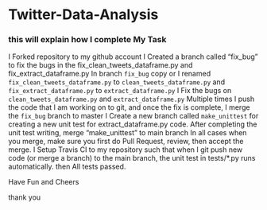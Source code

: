 # Twitter-Data-Analysis

### this will explain how I complete My Task

I Forked repository to my github account
I Created a branch called “fix_bug” to fix the bugs in the fix_clean_tweets_dataframe.py and fix_extract_dataframe.py 
In branch `fix_bug` copy or I renamed `fix_clean_tweets_dataframe.py` to `clean_tweets_dataframe.py` and `fix_extract_dataframe.py`  to `extract_dataframe.py` 
I Fix the bugs on `clean_tweets_dataframe.py` and `extract_dataframe.py` 
Multiple times I push the code that I am working on to git, and once the fix is complete, I merge the `fix_bug` branch to master
I Create a new branch called `make_unittest` for creating a new unit test for extract_dataframe.py code.
After completing the unit test writing, merge  “make_unittest”  to main branch
In all cases when you merge, make sure you first do Pull Request, review, then accept the merge.
I Setup Travis CI to my repository such that when I git push new code (or merge a branch) to the main branch, the unit test in tests/*.py runs automatically. then  All tests passed.

Have Fun and Cheers

thank you
